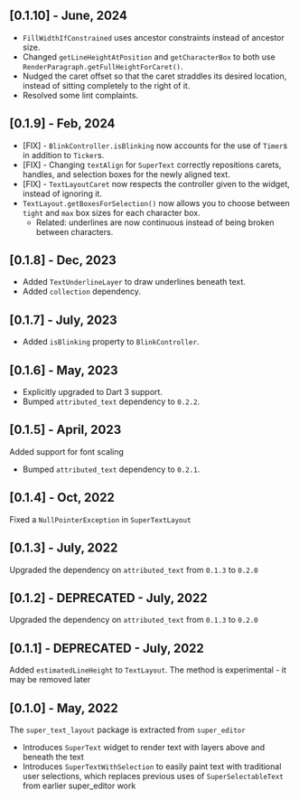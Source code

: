 ## [0.1.10] - June, 2024
 * `FillWidthIfConstrained` uses ancestor constraints instead of ancestor size.
 * Changed `getLineHeightAtPosition` and `getCharacterBox` to both use `RenderParagraph.getFullHeightForCaret()`.
 * Nudged the caret offset so that the caret straddles its desired location, instead of sitting completely to the right of it. 
 * Resolved some lint complaints.

## [0.1.9] - Feb, 2024
 * [FIX] - `BlinkController.isBlinking` now accounts for the use of `Timer`s in addition to `Ticker`s.
 * [FIX] - Changing `textAlign` for `SuperText` correctly repositions carets, handles, and selection boxes for the newly aligned text.
 * [FIX] - `TextLayoutCaret` now respects the controller given to the widget, instead of ignoring it.
 * `TextLayout.getBoxesForSelection()` now allows you to choose between `tight` and `max` box sizes for each character box.
   * Related: underlines are now continuous instead of being broken between characters.

## [0.1.8] - Dec, 2023
 * Added `TextUnderlineLayer` to draw underlines beneath text.
 * Added `collection` dependency.

## [0.1.7] - July, 2023
 * Added `isBlinking` property to `BlinkController`.

## [0.1.6] - May, 2023
 * Explicitly upgraded to Dart 3 support.
 * Bumped `attributed_text` dependency to `0.2.2`.

## [0.1.5] - April, 2023
Added support for font scaling
 
 * Bumped `attributed_text` dependency to `0.2.1`.
 
## [0.1.4] - Oct, 2022
Fixed a `NullPointerException` in `SuperTextLayout`

## [0.1.3] - July, 2022
Upgraded the dependency on `attributed_text` from `0.1.3` to `0.2.0`

## [0.1.2] - DEPRECATED - July, 2022
Upgraded the dependency on `attributed_text` from `0.1.3` to `0.2.0`

## [0.1.1] - DEPRECATED - July, 2022
Added `estimatedLineHeight` to `TextLayout`. The method is experimental - it may be removed later

## [0.1.0] - May, 2022
The `super_text_layout` package is extracted from `super_editor`

 * Introduces `SuperText` widget to render text with layers above and beneath the text
 * Introduces `SuperTextWithSelection` to easily paint text with traditional user selections, 
   which replaces previous uses of `SuperSelectableText` from earlier super_editor work
